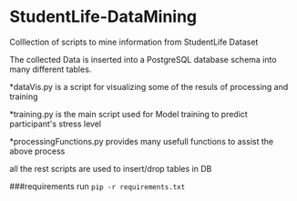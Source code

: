 # StudentLife-DataMining
Colllection of scripts to mine information from StudentLife Dataset

The collected Data is inserted into a PostgreSQL database schema into many different tables.

*dataVis.py is a script for visualizing some of the resuls of processing and training

*training.py is the main script used for Model training to predict participant's stress level

*processingFunctions.py provides many usefull functions to assist the above process

 all the rest scripts are used to insert/drop tables in DB
 
 ###requirements
 run `pip -r requirements.txt`
